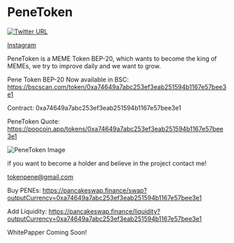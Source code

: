 # PeneToken

[![Twitter URL](https://img.shields.io/twitter/url/https/twitter.com/PeneToken.svg?style=social&label=Follow%20%40PeneToken)](https://twitter.com/PeneToken)

[Instagram](https://www.instagram.com/penetoken)

PeneToken is a MEME Token BEP-20, which wants to become the king of MEMEs, we try to improve daily and we want to grow.

Pene Token BEP-20 Now available in BSC:
https://bscscan.com/token/0xa74649a7abc253ef3eab251594b1167e57bee3e1

Contract: 0xa74649a7abc253ef3eab251594b1167e57bee3e1

PeneToken Quote:
https://poocoin.app/tokens/0xa74649a7abc253ef3eab251594b1167e57bee3e1

![PeneToken Image](https://raw.githubusercontent.com/mattiaa95/PeneToken/main/nepe.png)

if you want to become a holder and believe in the project contact me!

[tokenpene@gmail.com](mailto:tokenpene@gmail.com?subject=[GitHub]%20Source%20Han%20Sans)

Buy PENEs:
https://pancakeswap.finance/swap?outputCurrency=0xa74649a7abc253ef3eab251594b1167e57bee3e1

Add Liquidity:
https://pancakeswap.finance/liquidity?outputCurrency=0xa74649a7abc253ef3eab251594b1167e57bee3e1

WhitePapper Coming Soon!
